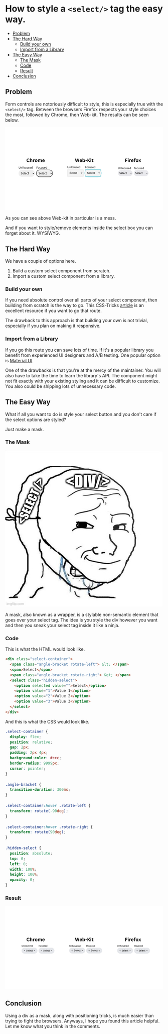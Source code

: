 # How to style a `<select/>` tag the easy way.

<!--toc:start-->

- [Problem](#problem)
- [The Hard Way](#the-hard-way)
  - [Build your own](#build-your-own)
  - [Import from a Library](#import-from-a-library)
- [The Easy Way](#the-easy-way)
  - [The Mask](#the-mask)
  - [Code](#code)
  - [Result](#result)
- [Conclusion](#conclusion)

<!--toc:end-->

## Problem

Form controls are notoriously difficult to style, this is especially true with the `<select/>` tag. Between the browsers Firefox respects your style choices the most, followed by Chrome, then Web-kit. The results can be seen below.

![problem demo](https://github.com/palmerusaf/blog/blob/main/01-Style-Select-Tag/problem-demo.png?raw=true)

As you can see above Web-kit in particular is a mess.

And if you want to style/remove elements inside the select box you can forget about it. WYSIWYG.

## The Hard Way

We have a couple of options here.

1. Build a custom select component from scratch.
2. Import a custom select component from a library.

### Build your own

If you need absolute control over all parts of your select component, then building from scratch is the way to go. This CSS-Tricks [article](https://css-tricks.com/striking-a-balance-between-native-and-custom-select-elements/) is an excellent resource if you want to go that route.

The drawback to this approach is that building your own is not trivial, especially if you plan on making it responsive.

### Import from a Library

If you go this route you can save lots of time. If it's a popular library you benefit from experienced UI designers and A/B testing. One popular option is [Material UI](https://mui.com/material-ui/react-select/).

One of the drawbacks is that you're at the mercy of the maintainer. You will also have to take the time to learn the library's API. The component might not fit exactly with your existing styling and it can be difficult to customize. You also could be shipping lots of unnecessary code.

## The Easy Way

What if all you want to do is style your select button and you don't care if the select options are styled?

Just make a mask.

### The Mask

![mask meme](https://github.com/palmerusaf/blog/blob/main/01-Style-Select-Tag/mask-meme.jpg?raw=true)

A mask, also known as a wrapper, is a stylable non-semantic element that goes over your select tag. The idea is you style the div however you want and then you sneak your select tag inside it like a ninja.

### Code

This is what the HTML would look like.

```html
<div class="select-container">
  <span class="angle-bracket rotate-left"> &lt; </span>
  <span>Select</span>
  <span class="angle-bracket rotate-right"> &gt; </span>
  <select class="hidden-select">
    <option selected value="">Select</option>
    <option value="1">Value 1</option>
    <option value="2">Value 2</option>
    <option value="3">Value 3</option>
  </select>
</div>
```

And this is what the CSS would look like.

```css
.select-container {
  display: flex;
  position: relative;
  gap: 2px;
  padding: 2px 4px;
  background-color: #ccc;
  border-radius: 9999px;
  cursor: pointer;
}

.angle-bracket {
  transition-duration: 300ms;
}

.select-container:hover .rotate-left {
  transform: rotate(-90deg);
}

.select-container:hover .rotate-right {
  transform: rotate(90deg);
}

.hidden-select {
  position: absolute;
  top: 0;
  left: 0;
  width: 100%;
  height: 100%;
  opacity: 0;
}
```

### Result

![solution demo](https://github.com/palmerusaf/blog/blob/main/01-Style-Select-Tag/solution-demo.png?raw=true)

## Conclusion

Using a div as a mask, along with positioning tricks, is much easier than trying to fight the browsers. Anyways, I hope you found this article helpful. Let me know what you think in the comments.
